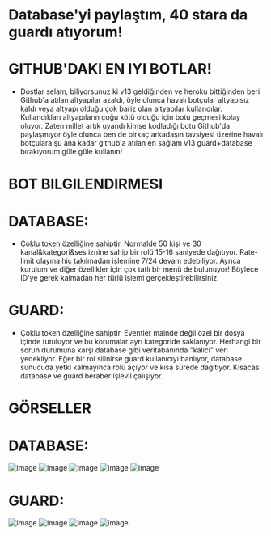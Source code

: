 # Database'yi paylaştım, 40 stara da guardı atıyorum!
# GITHUB'DAKI EN IYI BOTLAR!
* Dostlar selam, biliyorsunuz ki v13 geldiğinden ve heroku bittiğinden beri Github'a atılan altyapılar azaldı, öyle olunca havalı botçular altyapısız kaldı veya altyapı olduğu çok bariz olan altyapılar kullandılar. Kullandıkları altyapıların çoğu kötü olduğu için botu geçmesi kolay oluyor. Zaten millet artık uyandı kimse kodladığı botu Github'da paylaşmıyor öyle olunca ben de birkaç arkadaşın tavsiyesi üzerine havalı botçulara şu ana kadar github'a atılan en sağlam v13 guard+database bırakıyorum güle güle kullanın!

# BOT BILGILENDIRMESI
# DATABASE:
* Çoklu token özelliğine sahiptir. Normalde 50 kişi ve 30 kanal&kategori&ses iznine sahip bir rolü 15-16 saniyede dağıtıyor. Rate-limit olayına hiç takılmadan işlemine 7/24 devam edebiliyor. Ayrıca kurulum ve diğer özellikler için çok tatlı bir menü de bulunuyor! Böylece ID'ye gerek kalmadan her türlü işlemi gerçekleştirebilirsiniz.
# GUARD:
* Çoklu token özelliğine sahiptir. Eventler mainde değil özel bir dosya içinde tutuluyor ve bu korumalar ayrı kategoride saklanıyor. Herhangi bir sorun durumuna karşı database gibi veritabanında "kalıcı" veri yedekliyor. Eğer bir rol silinirse guard kullanıcıyı banlıyor, database sunucuda yetki kalmayınca rolü açıyor ve kısa sürede dağıtıyor. Kısacası database ve guard beraber işlevli çalışıyor.

# GÖRSELLER
# DATABASE:
![image](https://user-images.githubusercontent.com/81289423/169682009-3bec94a0-1b3e-4c8c-965e-06ba88ef6259.png)
![image](https://user-images.githubusercontent.com/81289423/169682145-29695289-4777-481d-afbf-2ba01c23100d.png)
![image](https://user-images.githubusercontent.com/81289423/169684446-fddf6980-93ca-4292-b312-cdf42598cd44.png)
![image](https://user-images.githubusercontent.com/81289423/169684469-7a7e5b92-de75-4033-8ea5-422579298201.png)
![image](https://user-images.githubusercontent.com/81289423/169684482-caf9b37d-b7d4-4c2f-ae14-cb9f23ac7b9b.png)

# GUARD:
![image](https://user-images.githubusercontent.com/81289423/169682191-fccc9990-0301-4a7b-8954-5370e4dc2493.png)
![image](https://user-images.githubusercontent.com/81289423/169682203-3b61329b-8835-4c02-a5ef-4cee671d58e1.png)
![image](https://user-images.githubusercontent.com/81289423/169682209-b41e5f5d-4cbb-4c5f-b655-f4324b582b10.png)
![image](https://user-images.githubusercontent.com/81289423/169682211-957a71a9-d8db-4fa3-b8ba-c36895cd8f68.png)
